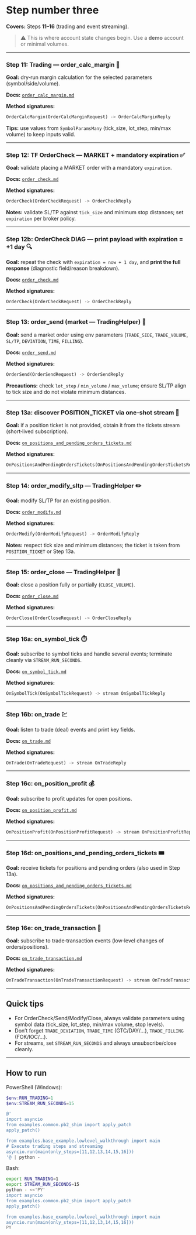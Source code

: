 # Step number three

**Covers:** Steps **11–16** (trading and event streaming).

> ⚠️ This is where account state changes begin. Use a **demo** account or minimal volumes.

---

### Step 11: Trading — order_calc_margin 🧮

**Goal:** dry‑run margin calculation for the selected parameters (symbol/side/volume).

**Docs:** [`order_calc_margin.md`](../../MT5Account/Trading_Operations/order_calc_margin.md)

**Method signatures:**

```python
OrderCalcMargin(OrderCalcMarginRequest) -> OrderCalcMarginReply
```

**Tips:** use values from `SymbolParamsMany` (tick_size, lot_step, min/max volume) to keep inputs valid.

---

### Step 12: TF OrderCheck — MARKET + mandatory expiration ✅

**Goal:** validate placing a MARKET order with a mandatory `expiration`.

**Docs:** [`order_check.md`](../../MT5Account/Trading_Operations/order_check.md)

**Method signatures:**

```python
OrderCheck(OrderCheckRequest) -> OrderCheckReply
```

**Notes:** validate SL/TP against `tick_size` and minimum stop distances; set `expiration` per broker policy.

---

### Step 12b: OrderCheck DIAG — print payload with expiration = +1 day 🔍

**Goal:** repeat the check with `expiration = now + 1 day`, and **print the full response** (diagnostic field/reason breakdown).

**Docs:** [`order_check.md`](../../MT5Account/Trading_Operations/order_check.md)

**Method signatures:**

```python
OrderCheck(OrderCheckRequest) -> OrderCheckReply
```

---

### Step 13: order_send (market — TradingHelper) 🚀

**Goal:** send a market order using env parameters (`TRADE_SIDE`, `TRADE_VOLUME`, `SL/TP`, `DEVIATION`, `TIME`, `FILLING`).

**Docs:** [`order_send.md`](../../MT5Account/Trading_Operations/order_send.md)

**Method signatures:**

```python
OrderSend(OrderSendRequest) -> OrderSendReply
```

**Precautions:** check `lot_step` / `min_volume` / `max_volume`; ensure SL/TP align to tick size and do not violate minimum distances.

---

### Step 13a: discover POSITION_TICKET via one‑shot stream 🎯

**Goal:** if a position ticket is not provided, obtain it from the tickets stream (short‑lived subscription).

**Docs:** [`on_positions_and_pending_orders_tickets.md`](../../MT5Account/Subscriptions_Streaming/on_positions_and_pending_orders_tickets.md)

**Method signatures:**

```python
OnPositionsAndPendingOrdersTickets(OnPositionsAndPendingOrdersTicketsRequest) -> stream OnPositionsAndPendingOrdersTicketsReply
```

---

### Step 14: order_modify_sltp — TradingHelper ✏️

**Goal:** modify SL/TP for an existing position.

**Docs:** [`order_modify.md`](../../MT5Account/Trading_Operations/order_modify.md)

**Method signatures:**

```python
OrderModify(OrderModifyRequest) -> OrderModifyReply
```

**Notes:** respect tick size and minimum distances; the ticket is taken from `POSITION_TICKET` or Step 13a.

---

### Step 15: order_close — TradingHelper 🧹

**Goal:** close a position fully or partially (`CLOSE_VOLUME`).

**Docs:** [`order_close.md`](../../MT5Account/Trading_Operations/order_close.md)

**Method signatures:**

```python
OrderClose(OrderCloseRequest) -> OrderCloseReply
```

---

### Step 16a: on_symbol_tick ⏱️

**Goal:** subscribe to symbol ticks and handle several events; terminate cleanly via `STREAM_RUN_SECONDS`.

**Docs:** [`on_symbol_tick.md`](../../MT5Account/Subscriptions_Streaming/on_symbol_tick.md)

**Method signatures:**

```python
OnSymbolTick(OnSymbolTickRequest) -> stream OnSymbolTickReply
```

---

### Step 16b: on_trade 💹

**Goal:** listen to trade (deal) events and print key fields.

**Docs:** [`on_trade.md`](../../MT5Account/Subscriptions_Streaming/on_trade.md)

**Method signatures:**

```python
OnTrade(OnTradeRequest) -> stream OnTradeReply
```

---

### Step 16c: on_position_profit 💰

**Goal:** subscribe to profit updates for open positions.

**Docs:** [`on_position_profit.md`](../../MT5Account/Subscriptions_Streaming/on_position_profit.md)

**Method signatures:**

```python
OnPositionProfit(OnPositionProfitRequest) -> stream OnPositionProfitReply
```

---

### Step 16d: on_positions_and_pending_orders_tickets 🎟️

**Goal:** receive tickets for positions and pending orders (also used in Step 13a).

**Docs:** [`on_positions_and_pending_orders_tickets.md`](../../MT5Account/Subscriptions_Streaming/on_positions_and_pending_orders_tickets.md)

**Method signatures:**

```python
OnPositionsAndPendingOrdersTickets(OnPositionsAndPendingOrdersTicketsRequest) -> stream OnPositionsAndPendingOrdersTicketsReply
```

---

### Step 16e: on_trade_transaction 🔄

**Goal:** subscribe to trade‑transaction events (low‑level changes of orders/positions).

**Docs:** [`on_trade_transaction.md`](../../MT5Account/Subscriptions_Streaming/on_trade_transaction.md)

**Method signatures:**

```python
OnTradeTransaction(OnTradeTransactionRequest) -> stream OnTradeTransactionReply
```

---

## Quick tips

* For OrderCheck/Send/Modify/Close, always validate parameters using symbol data (tick_size, lot_step, min/max volume, stop levels).
* Don’t forget `TRADE_DEVIATION`, `TRADE_TIME` (GTC/DAY/…), `TRADE_FILLING` (FOK/IOC/…).
* For streams, set `STREAM_RUN_SECONDS` and always unsubscribe/close cleanly.

---

## How to run

PowerShell (Windows):

```powershell
$env:RUN_TRADING=1
$env:STREAM_RUN_SECONDS=15

@'
import asyncio
from examples.common.pb2_shim import apply_patch
apply_patch()

from examples.base_example.lowlevel_walkthrough import main
# Execute trading steps and streaming
asyncio.run(main(only_steps=[11,12,13,14,15,16]))
'@ | python -
```

Bash:

```bash
export RUN_TRADING=1
export STREAM_RUN_SECONDS=15
python - <<'PY'
import asyncio
from examples.common.pb2_shim import apply_patch
apply_patch()

from examples.base_example.lowlevel_walkthrough import main
asyncio.run(main(only_steps=[11,12,13,14,15,16]))
PY
```
